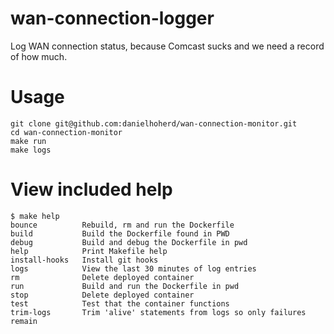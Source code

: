 # wan-connection-logger

Log WAN connection status, because Comcast sucks and we need a record of how much.

# Usage

```
git clone git@github.com:danielhoherd/wan-connection-monitor.git
cd wan-connection-monitor
make run
make logs
```

# View included help

```
$ make help
bounce          Rebuild, rm and run the Dockerfile
build           Build the Dockerfile found in PWD
debug           Build and debug the Dockerfile in pwd
help            Print Makefile help
install-hooks   Install git hooks
logs            View the last 30 minutes of log entries
rm              Delete deployed container
run             Build and run the Dockerfile in pwd
stop            Delete deployed container
test            Test that the container functions
trim-logs       Trim 'alive' statements from logs so only failures remain
```
